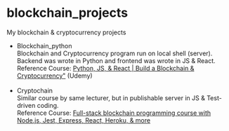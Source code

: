 # blockchain_projects
My blockchain &amp; cryptocurrency projects


<ul>
<li>Blockchain_python<br>
  Blockchain and Cryptocurrency program run on local shell (server).<br>Backend was wrote in Python and frontend was wrote in JS & React.<br>
Reference Course: <a href="https://www.udemy.com/course/python-js-react-blockchain/">Python, JS, & React | Build a Blockchain & Cryptocurrency"</a> (Udemy)<br>
  </li><br>
 <li>Cryptochain<br>
   Similar course by same lecturer, but in publishable server in JS & Test-driven coding.<br>
  Reference Course: <a href="https://www.udemy.com/course/build-blockchain-full-stack/">Full-stack blockchain programming course with Node.js, Jest, Express, React, Heroku, & more</a></li>
  
  </ul>
